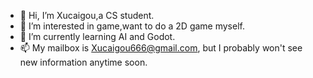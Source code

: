 - 👋 Hi, I’m Xucaigou,a CS student.
- 👀 I’m interested in game,want to do a 2D game myself.
- 🌱 I’m currently learning AI and Godot.
- 📫 My mailbox is Xucaigou666@gmail.com, but I probably won't see new information anytime soon.


<!---
Xucaigou/Xucaigou is a ✨ special ✨ repository because its `README.md` (this file) appears on your GitHub profile.
You can click the Preview link to take a look at your changes.
--->
